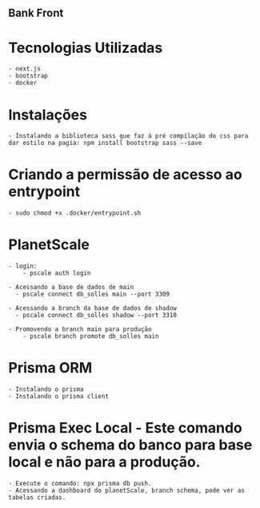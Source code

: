 ## Bank Front

# Tecnologias Utilizadas

    - next.js
    - bootstrap
    - docker

# Instalações

    - Instalando a biblioteca sass que faz á pré compílação do css para dar estilo na pagia: npm install bootstrap sass --save

# Criando a permissão de acesso ao entrypoint

    - sudo chmod +x .docker/entrypoint.sh

# PlanetScale

    - login:
        - pscale auth login

    - Acessando a base de dados de main
      - pscale connect db_solles main --port 3309

    - Acessando a branch da base de dados de shadow
      - pscale connect db_solles shadow --port 3310

    - Promovendo a branch main para produção
        - pscale branch promote db_solles main

# Prisma ORM

    - Instalando o prisma
    - Instalando o prisma client

# Prisma Exec Local - Este comando envia o schema do banco para base local e não para a produção.

    - Execute o comando: npx prisma db push.
    - Acessando a dashboard do planetScale, branch schema, pode ver as tabelas criadas.
